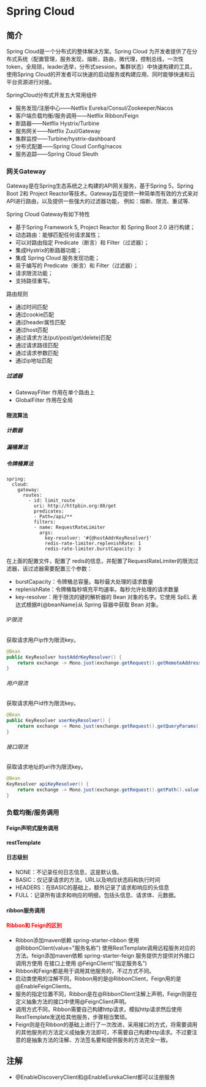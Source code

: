 # Spring Cloud

## 简介

Spring Cloud是一个分布式的整体解决方案。Spring Cloud 为开发者提供了在分布式系统（配置管理，服务发现，熔断，路由，微代理，控制总线，一次性token，全局琐，leader选举，分布式session，集群状态）中快速构建的工具，使用Spring Cloud的开发者可以快速的启动服务或构建应用、同时能够快速和云平台资源进行对接。

SpringCloud分布式开发五大常用组件

- 服务发现/注册中心——Netflix Eureka/Consul/Zookeeper/Nacos
- 客户端负载均衡/服务调用——Netflix Ribbon/Feign
- 断路器——Netflix Hystrix/Turbine
- 服务网关——Netflix Zuul/Gateway
- 集群监控——Turbine/hystrix-dashboard
- 分布式配置——Spring Cloud Config/nacos
- 服务追踪——Spring Cloud Sleuth

### 网关Gateway

Gateway是在Spring生态系统之上构建的API网关服务，基于Spring 5，Spring Boot 2和 Project Reactor等技术。Gateway旨在提供一种简单而有效的方式来对API进行路由，以及提供一些强大的过滤器功能， 例如：熔断、限流、重试等.

Spring Cloud Gateway有如下特性

- 基于Spring Framework 5, Project Reactor 和 Spring Boot 2.0 进行构建；
- 动态路由：能够匹配任何请求属性；
- 可以对路由指定 Predicate（断言）和 Filter（过滤器）；
- 集成Hystrix的断路器功能；
- 集成 Spring Cloud 服务发现功能；
- 易于编写的 Predicate（断言）和 Filter（过滤器）；
- 请求限流功能；
- 支持路径重写。

路由规则

- 通过时间匹配
- 通过cookie匹配
- 通过header属性匹配
- 通过host匹配
- 通过请求方法(put/post/get/delete)匹配
- 通过请求路径匹配
- 通过请求参数匹配
- 通过ip地址匹配

##### 过滤器
- GatewayFilter  作用在单个路由上
- GlobalFilter   作用在全局

#### 限流算法

##### 计数器

##### 漏桶算法

##### 令牌桶算法

```
spring:
  cloud:
    gateway:
      routes:
        - id: limit_route
          uri: http://httpbin.org:80/get
          predicates:
          - Path=/api/**
          filters:
          - name: RequestRateLimiter
            args:
              key-resolver: '#{@hostAddrKeyResolver}'
              redis-rate-limiter.replenishRate: 1
              redis-rate-limiter.burstCapacity: 3
```

在上面的配置文件，配置了 redis的信息，并配置了RequestRateLimiter的限流过滤器，该过滤器需要配置三个参数：

- burstCapacity：令牌桶总容量。每秒最大处理的请求数量
- replenishRate：令牌桶每秒填充平均速率。每秒允许处理的请求数量
- key-resolver：用于限流的键的解析器的 Bean 对象的名字。它使用 SpEL 表达式根据#{@beanName}从 Spring 容器中获取 Bean 对象。

###### IP限流

获取请求用户ip作为限流key。

```java
@Bean
public KeyResolver hostAddrKeyResolver() {
    return exchange -> Mono.just(exchange.getRequest().getRemoteAddress().getHostName());
}
```

###### 用户限流

获取请求用户id作为限流key。

```java
@Bean
public KeyResolver userKeyResolver() {
    return exchange -> Mono.just(exchange.getRequest().getQueryParams().getFirst("userId"));
}
```

###### 接口限流

获取请求地址的uri作为限流key。

```java
@Bean
KeyResolver apiKeyResolver() {
    return exchange -> Mono.just(exchange.getRequest().getPath().value());
}
```


### 负载均衡/服务调用

#### Feign声明式服务调用

#### restTemplate

#### 日志级别

- NONE：不记录任何日志信息，这是默认值。
- BASIC：仅记录请求的方法，URL以及响应状态码和执行时间
- HEADERS：在BASIC的基础上，额外记录了请求和响应的头信息
- FULL：记录所有请求和响应的明细，包括头信息、请求体、元数据。

#### ribbon服务调用

#### <font color="red">Ribbon和 Feign的区别</font>

- Ribbon添加maven依赖 spring-starter-ribbon  使用@RibbonClient(value="服务名称")  使用RestTemplate调用远程服务对应的方法。feign添加maven依赖 spring-starter-feign  服务提供方提供对外接口 调用方使用  在接口上使用  @FeignClient("指定服务名")
- Ribbon和Feign都是用于调用其他服务的，不过方式不同。
- 启动类使用的注解不同，Ribbon用的是@RibbonClient，Feign用的是@EnableFeignClients。
- 服务的指定位置不同，Ribbon是在@RibbonClient注解上声明，Feign则是在定义抽象方法的接口中使用@FeignClient声明。
- 调用方式不同，Ribbon需要自己构建http请求，模拟http请求然后使用RestTemplate发送给其他服务，步骤相当繁琐。
- Feign则是在Ribbon的基础上进行了一次改进，采用接口的方式，将需要调用的其他服务的方法定义成抽象方法即可，不需要自己构建http请求。不过要注意的是抽象方法的注解、方法签名要和提供服务的方法完全一致。

## 注解

- @EnableDiscoveryClient和@EnableEurekaClient都可以注册服务

